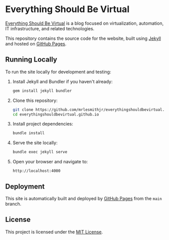 # Everything Should Be Virtual

[Everything Should Be Virtual](https://everythingshouldbevirtual.github.io/) is a blog focused on virtualization, automation, IT infrastructure, and related technologies.

This repository contains the source code for the website, built using [Jekyll](https://jekyllrb.com/) and hosted on [GitHub Pages](https://pages.github.com/).

## Running Locally

To run the site locally for development and testing:

1. Install Jekyll and Bundler if you haven't already:
    ```bash
    gem install jekyll bundler
    ```
2. Clone this repository:
    ```bash
    git clone https://github.com/mrlesmithjr/everythingshouldbevirtual.github.io.git
    cd everythingshouldbevirtual.github.io
    ```
3. Install project dependencies:
    ```bash
    bundle install
    ```
4. Serve the site locally:
    ```bash
    bundle exec jekyll serve
    ```
5. Open your browser and navigate to:
    ```
    http://localhost:4000
    ```

## Deployment

This site is automatically built and deployed by [GitHub Pages](https://pages.github.com/) from the `main` branch.

## License

This project is licensed under the [MIT License](LICENSE).